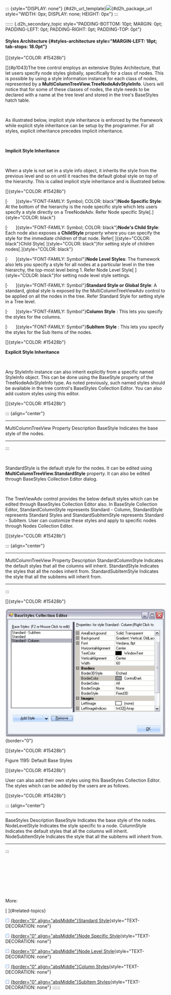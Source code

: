 ::: {style="DISPLAY: none"}
[](ms-xhelp:///?Id=d2h_url_template){#d2h_url_template}![](!package_url!){#d2h_package_url style="WIDTH: 0px; DISPLAY: none; HEIGHT: 0px"}
:::

:::::: {.d2h_secondary_topic style="PADDING-BOTTOM: 10pt; MARGIN: 0pt; PADDING-LEFT: 0pt; PADDING-RIGHT: 0pt; PADDING-TOP: 0pt"}
#### Styles Architecture {#styles-architecture style="MARGIN-LEFT: 18pt; tab-stops: 18.0pt"}

[]{style="COLOR: #15428b"} 

[]{#p1043}The tree control employs an extensive Styles Architecture, that let users specify node styles globally, specifically for a class of nodes. This is possible by using a style information instance for each class of nodes, represented by a **MultiColumnTreeView.TreeNodeAdvStyleInfo**. Users will notice that for some of these classes of nodes, the style needs to be declared with a name at the tree level and stored in the tree\'s BaseStyles hatch table.

 

As illustrated below, implicit style inheritance is enforced by the framework while explicit style inheritance can be setup by the programmer. For all styles, explicit inheritance precedes implicit inheritance.

 

**Implicit Style Inheritance**

 

When a style is not set in a style info object, it inherits the style from the previous level and so on until it reaches the default global style on top of the hierarchy. This is called implicit style inheritance and is illustrated below.

[]{style="COLOR: #15428b"} 

[·      ]{style="FONT-FAMILY: Symbol; COLOR: black"}**Node Specific Style**: At the bottom of the hierarchy is the node specific style which lets users specify a style directly on a TreeNodeAdv. Refer Node specific Style[.]{style="COLOR: black"}

[·      ]{style="FONT-FAMILY: Symbol; COLOR: black"}**Node\'s Child Style**: Each node also exposes a **ChildStyle** property where you can specify the style for the immediate children of that node. Refer[ ]{style="COLOR: black"}Child Style[ ]{style="COLOR: black"}for setting style of children nodes[.]{style="COLOR: black"}

[·      ]{style="FONT-FAMILY: Symbol"}**Node Level Styles**: The framework also lets you specify a style for all nodes at a particular level in the tree hierarchy, the top-most level being 1. Refer Node Level Style[ ]{style="COLOR: black"}for setting node level style settings.

[·      ]{style="FONT-FAMILY: Symbol"}**Standard Style or Global Style**: A standard, global style is exposed by the MultiColumnTreeViewAdv control to be applied on all the nodes in the tree. Refer Standard Style for setting style in a Tree level.

[·      ]{style="FONT-FAMILY: Symbol"}**Column Style** : This lets you specify the styles for the columns.

[·      ]{style="FONT-FAMILY: Symbol"}**SubItem Style** : This lets you specify the styles for the Sub Items of the nodes.

[]{style="COLOR: #15428b"} 

**Explicit Style Inheritance**

 

Any StyleInfo instance can also inherit explicitly from a specific named StyleInfo object. This can be done using the BaseStyle property of the TreeNodeAdvStyleInfo type. As noted previously, such named styles should be available in the tree control\'s BaseStyles Collection Editor. You can also add custom styles using this editor.

[]{style="COLOR: #15428b"} 

::: {align="center"}
  ------------------------------ ----------------------------------------
  MultiColumnTreeView Property   Description
  BaseStyle                      Indicates the base style of the nodes.
  ------------------------------ ----------------------------------------
:::

 

StandardStyle is the default style for the nodes. It can be edited using **MultiColumnTreeView.StandardStyle** property. It can also be edited through BaseStyles Collection Editor dialog.

     

The TreeViewAdv control provides the below default styles which can be edited through BaseStyles Collection Editor also. In BaseStyle Collection Editor, StandardColumnStyle represents Standard - Column, StandardStyle represents Standard Styles and StandardSubItemStyle represents Standard - SubItem. User can customize these styles and apply to specific nodes through Nodes Collection Editor.

[]{style="COLOR: #15428b"} 

::: {align="center"}
  ------------------------------ -----------------------------------------------------------------
  MultiColumnTreeView Property   Description
  StandardColumnStyle            Indicates the default styles that all the columns will inherit.
  StandardStyle                  Indicates the styles that all the nodes inherit from.
  StandardSubItemStyle           Indicates the style that all the subitems will inherit from.
  ------------------------------ -----------------------------------------------------------------
:::

[]{style="COLOR: #15428b"} 

![](ImagesExt/image76_1166.jpg){border="0"}

[]{style="COLOR: #15428b"} 

Figure 1195: Default Base Styles

[]{style="COLOR: #15428b"} 

User can also add their own styles using this BaseStyles Collection Editor. The styles which can be added by the users are as follows.

[]{style="COLOR: #15428b"} 

::: {align="center"}
  ------------------ -----------------------------------------------------------------
  BaseStyles         Description
  BaseStyle          Indicates the base style of the nodes.
  NodeLevelStyle     Indicates the style specific to a node.
  ColumnStyle        Indicates the default styles that all the columns will inherit.
  NodeSubItemStyle   Indicates the style that all the subitems will inherit from.
  ------------------ -----------------------------------------------------------------
:::

 

 

 

 

More:

[ ]{#related-topics}

[![](button.gif){border="0" align="absMiddle"}Standard Style](ms-xhelp:///?Id=b8def246-8d06-4c0e-8773-7f97ff281300){style="TEXT-DECORATION: none"}

[![](button.gif){border="0" align="absMiddle"}Node Specific Style](ms-xhelp:///?Id=2ddce844-2f29-4f6e-a040-e5e510e45a7d){style="TEXT-DECORATION: none"}

[![](button.gif){border="0" align="absMiddle"}Node Level Style](ms-xhelp:///?Id=e710871b-844b-4da3-87b8-99f9137d6b30){style="TEXT-DECORATION: none"}

[![](button.gif){border="0" align="absMiddle"}Column Styles](ms-xhelp:///?Id=c70b8bf2-6cc6-4c03-a5e7-6af740b63b89){style="TEXT-DECORATION: none"}

[![](button.gif){border="0" align="absMiddle"}SubItem Styles](ms-xhelp:///?Id=c7e88011-91ca-4c77-97fc-1f3612698230){style="TEXT-DECORATION: none"}
::::::
